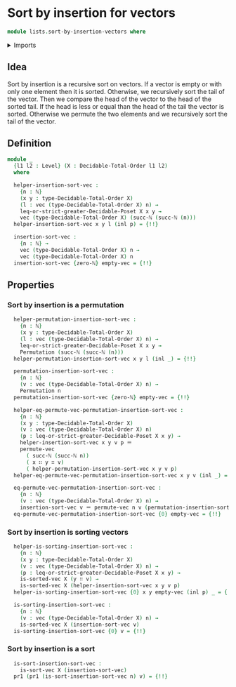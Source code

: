 # Sort by insertion for vectors

```agda
module lists.sort-by-insertion-vectors where
```

<details><summary>Imports</summary>

```agda
open import elementary-number-theory.natural-numbers

open import finite-group-theory.permutations-standard-finite-types
open import finite-group-theory.transpositions-standard-finite-types

open import foundation.action-on-identifications-functions
open import foundation.coproduct-types
open import foundation.dependent-pair-types
open import foundation.equivalences
open import foundation.functoriality-coproduct-types
open import foundation.identity-types
open import foundation.transport-along-identifications
open import foundation.unit-type
open import foundation.universe-levels

open import linear-algebra.vectors

open import lists.permutation-vectors
open import lists.sorted-vectors
open import lists.sorting-algorithms-vectors

open import order-theory.decidable-total-orders
```

</details>

## Idea

Sort by insertion is a recursive sort on vectors. If a vector is empty or with
only one element then it is sorted. Otherwise, we recursively sort the tail of
the vector. Then we compare the head of the vector to the head of the sorted
tail. If the head is less or equal than the head of the tail the vector is
sorted. Otherwise we permute the two elements and we recursively sort the tail
of the vector.

## Definition

```agda
module _
  {l1 l2 : Level} (X : Decidable-Total-Order l1 l2)
  where

  helper-insertion-sort-vec :
    {n : ℕ}
    (x y : type-Decidable-Total-Order X)
    (l : vec (type-Decidable-Total-Order X) n) →
    leq-or-strict-greater-Decidable-Poset X x y →
    vec (type-Decidable-Total-Order X) (succ-ℕ (succ-ℕ (n)))
  helper-insertion-sort-vec x y l (inl p) = {!!}

  insertion-sort-vec :
    {n : ℕ} →
    vec (type-Decidable-Total-Order X) n →
    vec (type-Decidable-Total-Order X) n
  insertion-sort-vec {zero-ℕ} empty-vec = {!!}
```

## Properties

### Sort by insertion is a permutation

```agda
  helper-permutation-insertion-sort-vec :
    {n : ℕ}
    (x y : type-Decidable-Total-Order X)
    (l : vec (type-Decidable-Total-Order X) n) →
    leq-or-strict-greater-Decidable-Poset X x y →
    Permutation (succ-ℕ (succ-ℕ (n)))
  helper-permutation-insertion-sort-vec x y l (inl _) = {!!}

  permutation-insertion-sort-vec :
    {n : ℕ}
    (v : vec (type-Decidable-Total-Order X) n) →
    Permutation n
  permutation-insertion-sort-vec {zero-ℕ} empty-vec = {!!}

  helper-eq-permute-vec-permutation-insertion-sort-vec :
    {n : ℕ}
    (x y : type-Decidable-Total-Order X)
    (v : vec (type-Decidable-Total-Order X) n)
    (p : leq-or-strict-greater-Decidable-Poset X x y) →
    helper-insertion-sort-vec x y v p ＝
    permute-vec
      ( succ-ℕ (succ-ℕ n))
      ( x ∷ y ∷ v)
      ( helper-permutation-insertion-sort-vec x y v p)
  helper-eq-permute-vec-permutation-insertion-sort-vec x y v (inl _) = {!!}

  eq-permute-vec-permutation-insertion-sort-vec :
    {n : ℕ}
    (v : vec (type-Decidable-Total-Order X) n) →
    insertion-sort-vec v ＝ permute-vec n v (permutation-insertion-sort-vec v)
  eq-permute-vec-permutation-insertion-sort-vec {0} empty-vec = {!!}
```

### Sort by insertion is sorting vectors

```agda
  helper-is-sorting-insertion-sort-vec :
    {n : ℕ}
    (x y : type-Decidable-Total-Order X)
    (v : vec (type-Decidable-Total-Order X) n) →
    (p : leq-or-strict-greater-Decidable-Poset X x y) →
    is-sorted-vec X (y ∷ v) →
    is-sorted-vec X (helper-insertion-sort-vec x y v p)
  helper-is-sorting-insertion-sort-vec {0} x y empty-vec (inl p) _ = {!!}

  is-sorting-insertion-sort-vec :
    {n : ℕ}
    (v : vec (type-Decidable-Total-Order X) n) →
    is-sorted-vec X (insertion-sort-vec v)
  is-sorting-insertion-sort-vec {0} v = {!!}
```

### Sort by insertion is a sort

```agda
  is-sort-insertion-sort-vec :
    is-sort-vec X (insertion-sort-vec)
  pr1 (pr1 (is-sort-insertion-sort-vec n) v) = {!!}
```
